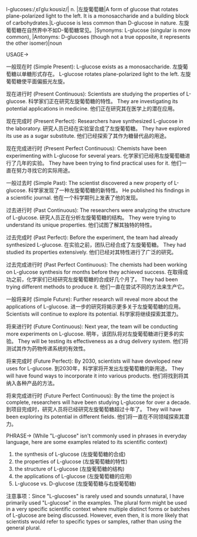 l-glucoses:/ˌɛlˈɡluːkoʊsiz/| n. |左旋葡萄糖|A form of glucose that rotates plane-polarized light to the left.  It is a monosaccharide and a building block of carbohydrates.|L-glucose is less common than D-glucose in nature.  左旋葡萄糖在自然界中不如D-葡萄糖常见。|Synonyms: L-glucose (singular is more common),  |Antonyms: D-glucoses (though not a true opposite, it represents the other isomer)|noun


USAGE->

一般现在时 (Simple Present):
L-glucose exists as a monosaccharide. 左旋葡萄糖以单糖形式存在。
L-glucose rotates plane-polarized light to the left. 左旋葡萄糖使平面偏振光左旋。

现在进行时 (Present Continuous):
Scientists are studying the properties of L-glucose. 科学家们正在研究左旋葡萄糖的特性。
They are investigating its potential applications in medicine. 他们正在研究其在医学上的潜在应用。

现在完成时 (Present Perfect):
Researchers have synthesized L-glucose in the laboratory. 研究人员已经在实验室合成了左旋葡萄糖。
They have explored its use as a sugar substitute.  他们已经探索了其作为糖替代品的用途。

现在完成进行时 (Present Perfect Continuous):
Chemists have been experimenting with L-glucose for several years.  化学家们已经用左旋葡萄糖进行了几年的实验。
They have been trying to find practical uses for it.  他们一直在努力寻找它的实际用途。

一般过去时 (Simple Past):
The scientist discovered a new property of L-glucose.  科学家发现了一种左旋葡萄糖的新特性。
He published his findings in a scientific journal. 他在一个科学期刊上发表了他的发现。

过去进行时 (Past Continuous):
The researchers were analyzing the structure of L-glucose.  研究人员正在分析左旋葡萄糖的结构。
They were trying to understand its unique properties. 他们试图了解其独特的特性。

过去完成时 (Past Perfect):
Before the experiment, the team had already synthesized L-glucose. 在实验之前，团队已经合成了左旋葡萄糖。
They had studied its properties extensively.  他们已经对其特性进行了广泛的研究。

过去完成进行时 (Past Perfect Continuous):
The chemists had been working on L-glucose synthesis for months before they achieved success.  在取得成功之前，化学家们已经研究左旋葡萄糖的合成好几个月了。
They had been trying different methods to produce it. 他们一直在尝试不同的方法来生产它。

一般将来时 (Simple Future):
Further research will reveal more about the applications of L-glucose.  进一步的研究将揭示更多关于左旋葡萄糖的应用。
Scientists will continue to explore its potential. 科学家将继续探索其潜力。

将来进行时 (Future Continuous):
Next year, the team will be conducting more experiments on L-glucose. 明年，该团队将对左旋葡萄糖进行更多的实验。
They will be testing its effectiveness as a drug delivery system. 他们将测试其作为药物传递系统的有效性。

将来完成时 (Future Perfect):
By 2030, scientists will have developed new uses for L-glucose.  到2030年，科学家将开发出左旋葡萄糖的新用途。
They will have found ways to incorporate it into various products.  他们将找到将其纳入各种产品的方法。

将来完成进行时 (Future Perfect Continuous):
By the time the project is complete, researchers will have been studying L-glucose for over a decade.  到项目完成时，研究人员将已经研究左旋葡萄糖超过十年了。
They will have been exploring its potential in different fields.  他们将一直在不同领域探索其潜力。


PHRASE->
(While "L-glucose" isn't commonly used in phrases in everyday language, here are some examples related to its scientific context)

1. the synthesis of L-glucose (左旋葡萄糖的合成)
2. the properties of L-glucose (左旋葡萄糖的特性)
3. the structure of L-glucose (左旋葡萄糖的结构)
4. the applications of L-glucose (左旋葡萄糖的应用)
5. L-glucose vs. D-glucose (左旋葡萄糖与右旋葡萄糖)


注意事项：Since "L-glucoses" is rarely used and sounds unnatural, I have primarily used "L-glucose" in the examples.  The plural form might be used in a very specific scientific context where multiple distinct forms or batches of L-glucose are being discussed.  However, even then, it is more likely that scientists would refer to specific types or samples, rather than using the general plural.
